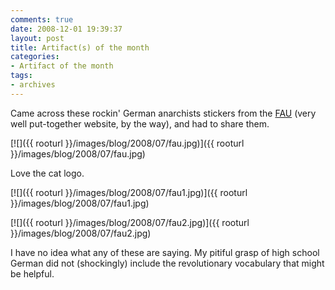 ```yaml
---
comments: true
date: 2008-12-01 19:39:37
layout: post
title: Artifact(s) of the month
categories:
- Artifact of the month
tags:
- archives
---
```


Came across these rockin' German anarchists stickers from the [FAU](http://www.fau.org/) (very well put-together website, by the way), and had to share them.<!-- more -->

[![]({{ rooturl }}/images/blog/2008/07/fau.jpg)]({{ rooturl }}/images/blog/2008/07/fau.jpg)

Love the cat logo.

[![]({{ rooturl }}/images/blog/2008/07/fau1.jpg)]({{ rooturl }}/images/blog/2008/07/fau1.jpg)

[![]({{ rooturl }}/images/blog/2008/07/fau2.jpg)]({{ rooturl }}/images/blog/2008/07/fau2.jpg)

I have no idea what any of these are saying. My pitiful grasp of high school German did not (shockingly) include the revolutionary vocabulary that might be helpful.
